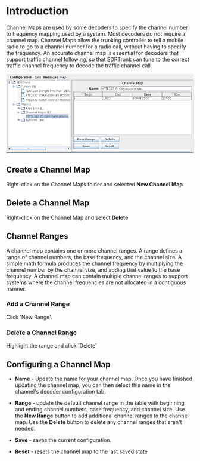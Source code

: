 # Introduction #

Channel Maps are used by some decoders to specify the channel number to frequency mapping used by a system.  Most decoders do not require a channel map.  Channel Maps allow the trunking controller to tell a mobile radio to go to a channel number for a radio call, without having to specify the frequency.  An accurate channel map is essential for decoders that support traffic channel following, so that SDRTrunk can tune to the correct traffic channel frequency to decode the traffic channel call.

![](images/ChannelMap.png)

## Create a Channel Map ##

Right-click on the Channel Maps folder and selected **New Channel Map**

## Delete a Channel Map ##

Right-click on the Channel Map and select **Delete**

## Channel Ranges ##

A channel map contains one or more channel ranges.  A range defines a range of channel numbers, the base frequency, and the channel size.  A simple math formula produces the channel frequency by multiplying the channel number by the channel size, and adding that value to the base frequency.  A channel map can contain multiple channel ranges to support systems where the channel frequencies are not allocated in a contiguous manner.

### Add a Channel Range ###

Click 'New Range'.

### Delete a Channel Range ###

Highlight the range and click 'Delete'

## Configuring a Channel Map ##

  * **Name** - Update the name for your channel map.  Once you have finished updating the channel map, you can then select this name in the channel's decoder configuration tab.

  * **Range** - update the default channel range in the table with beginning and ending channel numbers, base frequency, and channel size.  Use the **New Range** button to add additional channel ranges to the channel map.  Use the **Delete** button to delete any channel ranges that aren't needed.

  * **Save** - saves the current configuration.

  * **Reset** - resets the channel map to the last saved state